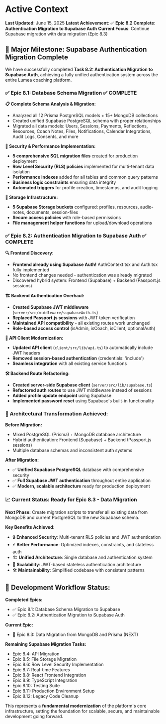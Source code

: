 # Active Context

**Last Updated**: June 15, 2025
**Latest Achievement**: ✅ **Epic 8.2 Complete: Authentication Migration to Supabase Auth**
**Current Focus**: Continue Supabase migration with data migration (Epic 8.3)

## 🚀 Major Milestone: Supabase Authentication Migration Complete

We have successfully completed **Task 8.2: Authentication Migration to Supabase Auth**, achieving a fully unified authentication system across the entire Lumea coaching platform.

### ✅ **Epic 8.1: Database Schema Migration** ✅ COMPLETE

**📋 Complete Schema Analysis & Migration:**
- Analyzed all 12 Prisma PostgreSQL models + 15+ MongoDB collections
- Created unified Supabase PostgreSQL schema with proper relationships
- Migrated all data models: Users, Sessions, Payments, Reflections, Resources, Coach Notes, Files, Notifications, Calendar Integrations, Audit Logs, Consents, and more

**🔐 Security & Performance Implementation:**
- **5 comprehensive SQL migration files** created for production deployment
- **Row Level Security (RLS) policies** implemented for multi-tenant data isolation
- **Performance indexes** added for all tables and common query patterns
- **Business logic constraints** ensuring data integrity
- **Automated triggers** for profile creation, timestamps, and audit logging

**💾 Storage Infrastructure:**
- **5 Supabase Storage buckets** configured: profiles, resources, audio-notes, documents, session-files
- **Secure access policies** with role-based permissions
- **File management helper functions** for upload/download operations

### ✅ **Epic 8.2: Authentication Migration to Supabase Auth** ✅ COMPLETE

**🔍 Frontend Discovery:**
- **Frontend already using Supabase Auth!** AuthContext.tsx and Auth.tsx fully implemented
- No frontend changes needed - authentication was already migrated
- Discovered hybrid system: Frontend (Supabase) + Backend (Passport.js sessions)

**🏗️ Backend Authentication Overhaul:**
- **Created Supabase JWT middleware** (`server/src/middleware/supabaseAuth.ts`)
- **Replaced Passport.js sessions** with JWT token verification
- **Maintained API compatibility** - all existing routes work unchanged
- **Role-based access control** (isAdmin, isCoach, isClient, optionalAuth)

**🔗 API Client Modernization:**
- **Updated API client** (`client/src/lib/api.ts`) to automatically include JWT headers
- **Removed session-based authentication** (credentials: 'include')
- **Seamless integration** with all existing service functions

**🛠️ Backend Route Refactoring:**
- **Created server-side Supabase client** (`server/src/lib/supabase.ts`)
- **Refactored auth routes** to use JWT middleware instead of sessions
- **Added profile update endpoint** using Supabase
- **Implemented password reset** using Supabase's built-in functionality

### 🎯 **Architectural Transformation Achieved:**

**Before Migration:**
- Mixed PostgreSQL (Prisma) + MongoDB database architecture
- Hybrid authentication: Frontend (Supabase) + Backend (Passport.js sessions)
- Multiple database schemas and inconsistent auth systems

**After Migration:**
- ✅ **Unified Supabase PostgreSQL** database with comprehensive security
- ✅ **Full Supabase JWT authentication** throughout entire application
- ✅ **Modern, scalable architecture** ready for production deployment

### 📈 **Current Status: Ready for Epic 8.3 - Data Migration**

**Next Phase:** Create migration scripts to transfer all existing data from MongoDB and current PostgreSQL to the new Supabase schema.

**Key Benefits Achieved:**
- 🔒 **Enhanced Security**: Multi-tenant RLS policies and JWT authentication
- ⚡ **Better Performance**: Optimized indexes, constraints, and stateless auth
- 🏗️ **Unified Architecture**: Single database and authentication system
- 📱 **Scalability**: JWT-based stateless authentication architecture
- 🛠️ **Maintainability**: Simplified codebase with consistent patterns

## 🔄 **Development Workflow Status:**

**Completed Epics:**
- ✅ Epic 8.1: Database Schema Migration to Supabase
- ✅ Epic 8.2: Authentication Migration to Supabase Auth

**Current Epic:**
- 🔄 Epic 8.3: Data Migration from MongoDB and Prisma (NEXT)

**Remaining Supabase Migration Tasks:**
- Epic 8.4: API Migration
- Epic 8.5: File Storage Migration  
- Epic 8.6: Row Level Security Implementation
- Epic 8.7: Real-time Features
- Epic 8.8: React Frontend Integration
- Epic 8.9: TypeScript Integration
- Epic 8.10: Testing Suite
- Epic 8.11: Production Environment Setup
- Epic 8.12: Legacy Code Cleanup

This represents a **fundamental modernization** of the platform's core infrastructure, setting the foundation for scalable, secure, and maintainable development going forward.